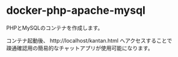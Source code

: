 # docker-php-apache-mysql

PHPとMySQLのコンテナを作成します。   

コンテナ起動後、 http://localhost/kantan.html へアクセスすることで  
疎通確認用の簡易的なチャットアプリが使用可能になります。  
